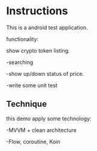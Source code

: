 # Instructions

This is a android test application. 

functionality:

show crypto token listing.

-searching 

-show up/down status of price.

-write some unit test


##  Technique

this demo apply some technology:

-MVVM + clean architecture

-Flow, coroutine, Koin
